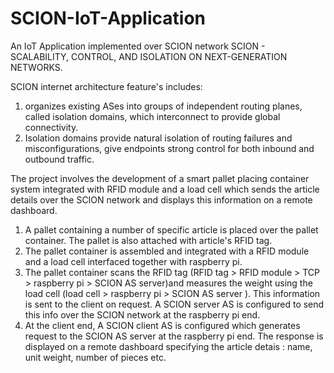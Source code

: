 # SCION-IoT-Application
An IoT Application  implemented over SCION network 
SCION - SCALABILITY, CONTROL, AND ISOLATION ON NEXT-GENERATION NETWORKS.

SCION internet architecture feature's includes:
1. organizes existing ASes into groups of independent routing planes, called isolation domains, which interconnect to provide global connectivity.
2. Isolation domains provide natural isolation of routing failures and misconfigurations, give endpoints strong control for both inbound and outbound traffic.

The project involves the development of a smart pallet placing container system integrated with RFID module and a load cell which sends the article details over the SCION network and displays this information on a remote dashboard. 
1. A pallet containing a number of specific article is placed over the pallet container. The pallet is also attached with article's RFID      tag. 
2. The pallet container is assembled and integrated with a RFID module and a load cell interfaced together with raspberry pi.
3. The pallet container scans the RFID tag (RFID tag > RFID module > TCP > raspberry pi > SCION AS server)and measures the weight using the load cell (load cell > raspberry pi > SCION AS server ). This information is sent to the client on request.
   A SCION server AS is configured to send this info over the SCION network at the raspberry pi end.
4. At the client end, A SCION client AS is configured which generates request to the SCION AS server at the raspberry pi end. The response    is displayed on a remote dashboard specifying the article detais : name, unit weight, number of pieces etc.
